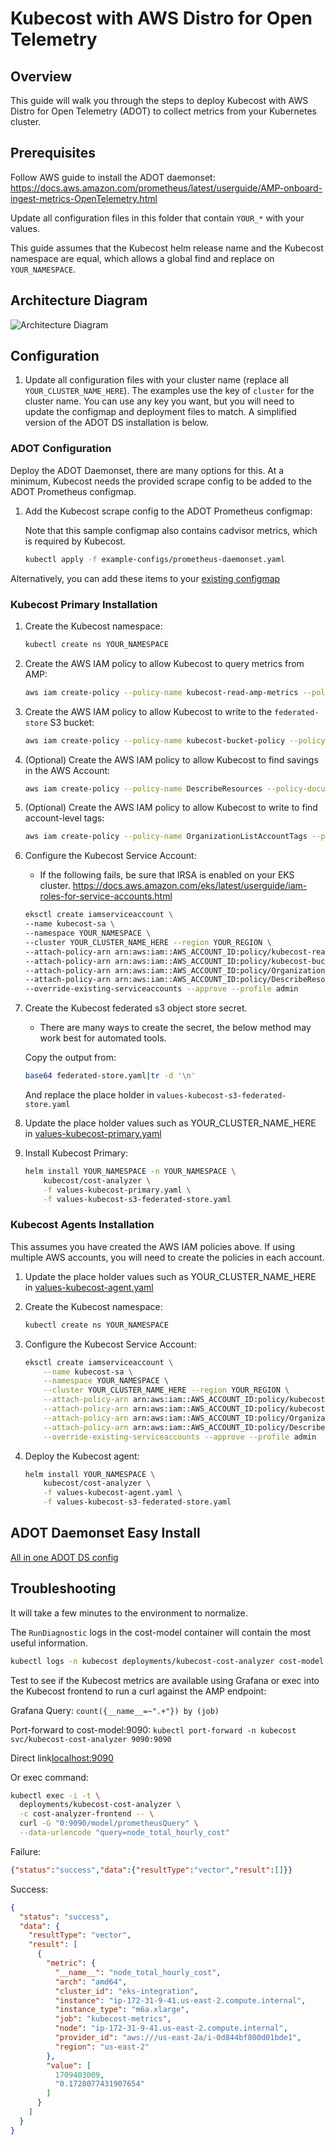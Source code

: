# Kubecost with AWS Distro for Open Telemetry

## Overview

This guide will walk you through the steps to deploy Kubecost with AWS Distro for Open Telemetry (ADOT) to collect metrics from your Kubernetes cluster.

## Prerequisites

Follow AWS guide to install the ADOT daemonset: <https://docs.aws.amazon.com/prometheus/latest/userguide/AMP-onboard-ingest-metrics-OpenTelemetry.html>

Update all configuration files in this folder that contain `YOUR_*` with your values.

This guide assumes that the Kubecost helm release name and the Kubecost namespace are equal, which allows a global find and replace on `YOUR_NAMESPACE`.

## Architecture Diagram

![Architecture Diagram](multi-cluster-prometheus-kubecost-architecture.png)

## Configuration

1. Update all configuration files with your cluster name (replace all `YOUR_CLUSTER_NAME_HERE`). The examples use the key of `cluster` for the cluster name. You can use any key you want, but you will need to update the configmap and deployment files to match. A simplified version of the ADOT DS installation is below.

### ADOT Configuration

Deploy the ADOT Daemonset, there are many options for this. At a minimum, Kubecost needs the provided scrape config to be added to the ADOT Prometheus configmap.

1. Add the Kubecost scrape config to the ADOT Prometheus configmap:

    Note that this sample configmap also contains cadvisor metrics, which is required by Kubecost.

    ```bash
    kubectl apply -f example-configs/prometheus-daemonset.yaml
    ```

Alternatively, you can add these items to your [existing configmap](example-configs/kubecost-adot-scrape-config.yaml)

### Kubecost Primary Installation

1. Create the Kubecost namespace:

    ```bash
    kubectl create ns YOUR_NAMESPACE
    ```

1. Create the AWS IAM policy to allow Kubecost to query metrics from AMP:

    ```bash
    aws iam create-policy --policy-name kubecost-read-amp-metrics --policy-document file://iam-read-amp-metrics.json
    ```

1. Create the AWS IAM policy to allow Kubecost to write to the `federated-store` S3 bucket:

    ```bash
    aws iam create-policy --policy-name kubecost-bucket-policy --policy-document file://iam-kubecost-metrics-s3-policy.json
    ```

1. (Optional) Create the AWS IAM policy to allow Kubecost to find savings in the AWS Account:

    ```bash
    aws iam create-policy --policy-name DescribeResources --policy-document file://iam-describeCloudResources.json
    ```

1. (Optional) Create the AWS IAM policy to allow Kubecost to write to find account-level tags:

    ```bash
    aws iam create-policy --policy-name OrganizationListAccountTags --policy-document file://iam-listAccounts-tags.json
    ```

1. Configure the Kubecost Service Account:

    * If the following fails, be sure that IRSA is enabled on your EKS cluster. <https://docs.aws.amazon.com/eks/latest/userguide/iam-roles-for-service-accounts.html>

    ```bash
    eksctl create iamserviceaccount \
    --name kubecost-sa \
    --namespace YOUR_NAMESPACE \
    --cluster YOUR_CLUSTER_NAME_HERE --region YOUR_REGION \
    --attach-policy-arn arn:aws:iam::AWS_ACCOUNT_ID:policy/kubecost-read-amp-metrics \
    --attach-policy-arn arn:aws:iam::AWS_ACCOUNT_ID:policy/kubecost-bucket-policy \
    --attach-policy-arn arn:aws:iam::AWS_ACCOUNT_ID:policy/OrganizationListAccountTags \
    --attach-policy-arn arn:aws:iam::AWS_ACCOUNT_ID:policy/DescribeResources \
    --override-existing-serviceaccounts --approve --profile admin
    ```

1. Create the Kubecost federated s3 object store secret.

    * There are many ways to create the secret, the below method may work best for automated tools.

    Copy the output from:

    ```bash
    base64 federated-store.yaml|tr -d '\n'
    ```

    And replace the place holder in `values-kubecost-s3-federated-store.yaml`

1. Update the place holder values such as YOUR_CLUSTER_NAME_HERE in [values-kubecost-primary.yaml](values-kubecost-primary.yaml)

1. Install Kubecost Primary:

    ```bash
    helm install YOUR_NAMESPACE -n YOUR_NAMESPACE \
        kubecost/cost-analyzer \
        -f values-kubecost-primary.yaml \
        -f values-kubecost-s3-federated-store.yaml
    ```

### Kubecost Agents Installation

This assumes you have created the AWS IAM policies above. If using multiple AWS accounts, you will need to create the policies in each account.

1. Update the place holder values such as YOUR_CLUSTER_NAME_HERE in [values-kubecost-agent.yaml](values-kubecost-agent.yaml)

1. Create the Kubecost namespace:

    ```bash
    kubectl create ns YOUR_NAMESPACE
    ```

1. Configure the Kubecost Service Account:

    ```bash
    eksctl create iamserviceaccount \
        --name kubecost-sa \
        --namespace YOUR_NAMESPACE \
        --cluster YOUR_CLUSTER_NAME_HERE --region YOUR_REGION \
        --attach-policy-arn arn:aws:iam::AWS_ACCOUNT_ID:policy/kubecost-read-amp-metrics \
        --attach-policy-arn arn:aws:iam::AWS_ACCOUNT_ID:policy/kubecost-bucket-policy \
        --attach-policy-arn arn:aws:iam::AWS_ACCOUNT_ID:policy/OrganizationListAccountTags \
        --attach-policy-arn arn:aws:iam::AWS_ACCOUNT_ID:policy/DescribeResources \
        --override-existing-serviceaccounts --approve --profile admin
    ```

1. Deploy the Kubecost agent:

    ```bash
    helm install YOUR_NAMESPACE \
        kubecost/cost-analyzer \
        -f values-kubecost-agent.yaml \
        -f values-kubecost-s3-federated-store.yaml
    ```

## ADOT Daemonset Easy Install

[All in one ADOT DS config](example-configs/prometheus-daemonset.yaml)

## Troubleshooting

It will take a few minutes to the environment to normalize.

The `RunDiagnostic` logs in the cost-model container will contain the most useful information.

```sh
kubectl logs -n kubecost deployments/kubecost-cost-analyzer cost-model |grep RunDiagnostic
```

Test to see if the Kubecost metrics are available using Grafana or exec into the Kubecost frontend to run a curl against the AMP endpoint:

Grafana Query: `count({__name__=~".+"}) by (job)`

Port-forward to cost-model:9090: `kubectl port-forward -n kubecost svc/kubecost-cost-analyzer 9090:9090`

Direct link[localhost:9090](http://localhost:9090/grafana/explore?schemaVersion=1&panes=%7B%22muO%22%3A%7B%22datasource%22%3A%22PBFA97CFB590B2093%22%2C%22queries%22%3A%5B%7B%22refId%22%3A%22A%22%2C%22expr%22%3A%22count%28%7B__name__%3D%7E%5C%22.%2B%5C%22%7D%29+by+%28job%29%22%2C%22range%22%3Atrue%2C%22instant%22%3Atrue%2C%22datasource%22%3A%7B%22type%22%3A%22prometheus%22%2C%22uid%22%3A%22PBFA97CFB590B2093%22%7D%2C%22editorMode%22%3A%22code%22%2C%22legendFormat%22%3A%22__auto%22%7D%5D%2C%22range%22%3A%7B%22from%22%3A%22now-1h%22%2C%22to%22%3A%22now%22%7D%7D%7D&orgId=1)

Or exec command:

```sh
kubectl exec -i -t \
  deployments/kubecost-cost-analyzer \
  -c cost-analyzer-frontend -- \
  curl -G "0:9090/model/prometheusQuery" \
  --data-urlencode "query=node_total_hourly_cost"
```

Failure:

```json
{"status":"success","data":{"resultType":"vector","result":[]}}
```

Success:

```json
{
  "status": "success",
  "data": {
    "resultType": "vector",
    "result": [
      {
        "metric": {
          "__name__": "node_total_hourly_cost",
          "arch": "amd64",
          "cluster_id": "eks-integration",
          "instance": "ip-172-31-9-41.us-east-2.compute.internal",
          "instance_type": "m6a.xlarge",
          "job": "kubecost-metrics",
          "node": "ip-172-31-9-41.us-east-2.compute.internal",
          "provider_id": "aws:///us-east-2a/i-0d844bf800d01bde1",
          "region": "us-east-2"
        },
        "value": [
          1709403009,
          "0.1728077431907654"
        ]
      }
    ]
  }
}
```
